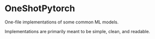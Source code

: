 # OneShotPytorch

One-file implementations of some common ML models.

Implementations are primarily meant to be simple, clean, and readable.
